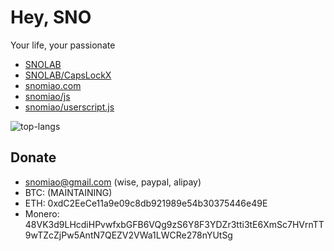 # Hey, SNO

Your life, your passionate

- [SNOLAB](https://lab.snomiao.com/)
- [SNOLAB/CapsLockX](https://capslockx.snomiao.com/)
- [snomiao.com](https://snomiao.com)
- [snomiao/js]( https://github.com/snomiao/js )
- [snomiao/userscript.js](https://snomiao.github.io/userscript.js/)

![top-langs](https://github-readme-stats.vercel.app/api/top-langs/?username=snomiao&layout=compact)

## Donate

- snomiao@gmail.com (wise, paypal, alipay)
- BTC: (MAINTAINING)
- ETH: 0xdC2EeCe11a9e09c8db921989e54b30375446e49E
- Monero: 48VK3d9LHcdiHPvwfxbGFB6VQg9zS6Y8F3YDZr3tti3tE6XmSc7HVrnTT9wTZcZjPw5AntN7QEZV2VWa1LWCRe278nYUtSg
